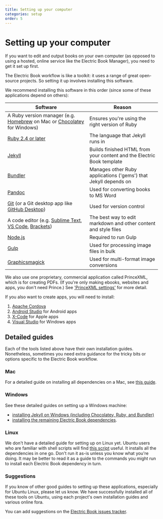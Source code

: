```yaml
---
title: Setting up your computer
categories: setup
order: 5
---
```


# Setting up your computer

If you want to edit and output books on your own computer (as opposed to using a hosted, online service like the Electric Book Manager), you need to get it set up first.

The Electric Book workflow is like a toolkit: it uses a range of great open-source projects. So setting it up involves installing this software.

We recommend installing this software in this order (since some of these applications depend on others):

| Software                                                                                                                                      | Reason                                                                |
| --------------------------------------------------------------------------------------------------------------------------------------------- | --------------------------------------------------------------------- |
| A Ruby version manager (e.g. [Homebrew](https://brew.sh/) on Mac or [Chocolatey](https://chocolatey.org/) for Windows)                        | Ensures you're using the right version of Ruby                        |
| [Ruby 2.4 or later](https://www.ruby-lang.org/en/)                                                                                            | The language that Jekyll runs in                                      |
| [Jekyll](https://jekyllrb.com/)                                                                                                               | Builds finished HTML from your content and the Electric Book template |
| [Bundler](https://bundler.io/)                                                                                                                | Manages other Ruby applications ('gems') that Jekyll depends on       |
| [Pandoc](https://pandoc.org/)                                                                                                                 | Used for converting books to MS Word                                  |
| [Git](https://git-scm.com/) (or a Git desktop app like [GitHub Desktop](https://desktop.github.com/))                                         | Used for version control                                              |
| A code editor (e.g. [Sublime Text](https://www.sublimetext.com/), [VS Code](https://code.visualstudio.com/), [Brackets](https://brackets.io/)) | The best way to edit markdown and other content and style files       |
| [Node.js](https://nodejs.org/en/)                                                                                                             | Required to run Gulp                                                  |
| [Gulp](https://gulpjs.com/)                                                                                                                   | Used for processing image files in bulk                               |
| [Graphicsmagick](http://www.graphicsmagick.org/)                                                                                              | Used for multi-format image conversions                               |

We also use one proprietary, commercial application called PrinceXML, which is for creating PDFs. (If you're only making ebooks, websites and apps, you don't need Prince.) See ['PrinceXML settings'](princexml.html) for more detail.

If you also want to create apps, you will need to install:

1. [Apache Cordova](https://cordova.apache.org/)
1. [Android Studio](https://developer.android.com/studio/) for Android apps
1. [X-Code](https://developer.apple.com/xcode/) for Apple apps
1. [Visual Studio](https://visualstudio.microsoft.com/) for Windows apps

## Detailed guides

Each of the tools listed above have their own installation guides. Nonetheless, sometimes you need extra guidance for the tricky bits or options specific to the Electric Book workflow.

### Mac

For a detailed guide on installing all dependencies on a Mac, see [this guide](https://gist.github.com/arthurattwell/88be57cc2f660e35ebade4d098d67e4b).

### Windows

See these detailed guides on setting up a Windows machine:

- [installing Jekyll on Windows (including Chocolatey, Ruby, and Bundler)](https://gist.github.com/arthurattwell/281a5e1888ffd89b08b4861a2e3c1b35)
- [installing the remaining Electric Book dependencies](https://gist.github.com/arthurattwell/0ada06e8398e4180cd985d1cb91309ad).

### Linux

We don't have a detailed guide for setting up on Linux yet. Ubuntu users who are familiar with shell scripts will find [this script](https://gist.github.com/arthurattwell/2684d50c286f3b005ea84eb61954458f) useful. It installs all the dependencies in one go. Don't run it as-is unless you know what you're doing. It may be better to read it as a guide to the commands you might run to install each Electric Book dependency in turn.

### Suggestions

If you know of other good guides to setting up these applications, especially for Ubuntu Linux, please let us know. We have successfully installed all of these tools on Ubuntu, using each project's own installation guides and various online fora.

You can add suggestions on the [Electric Book issues tracker](https://github.com/electricbookworks/electric-book/issues/).

